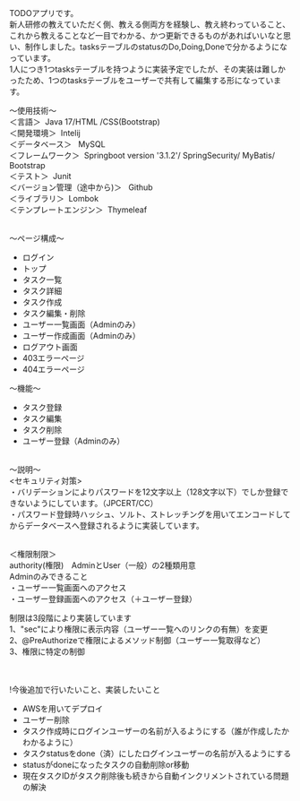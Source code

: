 TODOアプリです。<br>
新人研修の教えていただく側、教える側両方を経験し、教え終わっていること、これから教えることなど一目でわかる、かつ更新できるものがあればいいなと思い、制作しました。tasksテーブルのstatusのDo,Doing,Doneで分かるようになっています。<br>
1人につき1つtasksテーブルを持つように実装予定でしたが、その実装は難しかったため、1つのtasksテーブルをユーザーで共有して編集する形になっています。


～使用技術～<br>
＜言語＞ 
 &nbsp;Java 17/HTML /CSS(Bootstrap)<br> 
 ＜開発環境＞
 &nbsp;Intelij<br> 
 ＜データベース＞
 &nbsp; MySQL<br>
＜フレームワーク＞
 &nbsp;Springboot version '3.1.2'/ SpringSecurity/ MyBatis/ Bootstrap<br>
＜テスト＞
 &nbsp;Junit<br>
＜バージョン管理（途中から)＞
&nbsp; Github<br>
＜ライブラリ＞
&nbsp;Lombok <br>
＜テンプレートエンジン＞
 &nbsp;Thymeleaf<br><br>


～ページ構成～
<ul>
  <li>ログイン</li>
  <li>トップ</li>
  <li>タスク一覧</li>
  <li>タスク詳細</li>
  <li>タスク作成</li>
  <li>タスク編集・削除</li>
  <li>ユーザー一覧画面（Adminのみ）</li>
  <li>ユーザー作成画面（Adminのみ）</li>
  <li>ログアウト画面</li>
  <li>403エラーページ</li>
  <li>404エラーページ</li>
</ul>

～機能～
<ul>
 <li>タスク登録</li>
  <li>タスク編集</li>
  <li>タスク削除</li>
  <li>ユーザー登録（Adminのみ）</li>
</ul><br>
～説明～<br>
<セキュリティ対策><br>
・バリデーションによりパスワードを12文字以上（128文字以下）でしか登録できないようにしています。（JPCERT/CC）<br>
・パスワード登録時ハッシュ、ソルト、ストレッチングを用いてエンコードしてからデータベースへ登録されるように実装しています。<br><br>

＜権限制限＞<br>
authority(権限)　AdminとUser（一般）の2種類用意<br>
Adminのみできること<br>
・ユーザー一覧画面へのアクセス<br>
・ユーザー登録画面へのアクセス（＋ユーザー登録）

制限は3段階により実装しています<br>
1、"sec"により権限に表示内容（ユーザー一覧へのリンクの有無）を変更<br>
2、@PreAuthorizeで権限によるメソッド制御（ユーザー一覧取得など）<br>
3、権限に特定の制御<br><br><br>


!今後追加で行いたいこと、実装したいこと
<ul>
 <li>AWSを用いてデプロイ</li>
  <li>ユーザー削除</li>
  <li>タスク作成時にログインユーザーの名前が入るようにする（誰が作成したかわかるように）</li>
  <li>タスクstatusをdone（済）にしたログインユーザーの名前が入るようにする</li>
  <li>statusがdoneになったタスクの自動削除or移動</li>
  <li>現在タスクIDがタスク削除後も続きから自動インクリメントされている問題の解決</li>
</ul>

